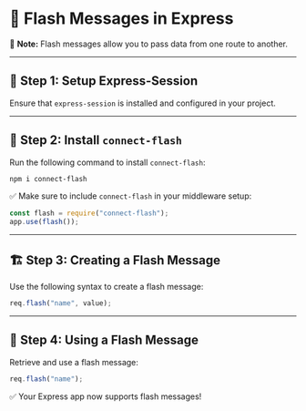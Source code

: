 # 📌 Flash Messages in Express

📌 **Note:** Flash messages allow you to pass data from one route to another.

---

## 🚀 Step 1: Setup Express-Session
Ensure that `express-session` is installed and configured in your project.

---

## 🔗 Step 2: Install `connect-flash`
Run the following command to install `connect-flash`:

```sh
npm i connect-flash
```

✅ Make sure to include `connect-flash` in your middleware setup:

```js
const flash = require("connect-flash");
app.use(flash());
```

---

## 🏗 Step 3: Creating a Flash Message
Use the following syntax to create a flash message:

```js
req.flash("name", value);
```

---

## 📝 Step 4: Using a Flash Message
Retrieve and use a flash message:

```js
req.flash("name");
```

✅ Your Express app now supports flash messages!
